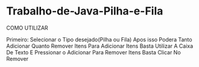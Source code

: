# Trabalho-de-Java-Pilha-e-Fila
COMO UTILIZAR

Primeiro: Selecionar o Tipo desejado(Pilha ou Fila)
Apos isso Podera Tanto Adicionar Quanto Remover Itens
Para Adicionar Itens Basta Utilizar A Caixa De Texto E Pressionar o Adicionar
Para Remover Itens Basta Clicar No Remover
